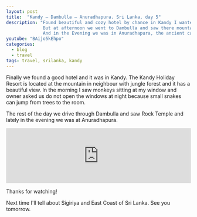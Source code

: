 ```yaml
---
layout: post
title:  "Kandy – Dambulla – Anuradhapura. Sri Lanka, day 5"
description: "Found beautiful and cozy hotel by chance in Kandy I wanted to stay there longer. 
              But at afternoon we went to Dambulla and saw there mountain temple. 
              And in the Evening we was in Anuradhapura, the ancient capital of Sri Lanka."
youtube: "BAijo5kEhpo"
categories:
  - blog
  - travel
tags: travel, srilanka, kandy
---
```


Finally we found a good hotel and it was in Kandy. The Kandy Holiday Resort is located at the 
mountain in neighbour with jungle forest and it has a beautiful view. In the morning I saw monkeys 
sitting at my window and owner asked us do not open the windows at night because small snakes can 
jump from trees to the room.

The rest of the day we drive through Dambulla and saw Rock Temple and lately in the evening we was at
Anuradhapura.

<div class="video_responsive">
  <iframe width="100%"
          src="https://www.youtube.com/embed/BAijo5kEhpo"
          frameborder="0"
          allowfullscreen></iframe>
</div>

Thanks for watching!

Next time I'll tell about Sigiriya and East Coast of Sri Lanka. See you tomorrow.
